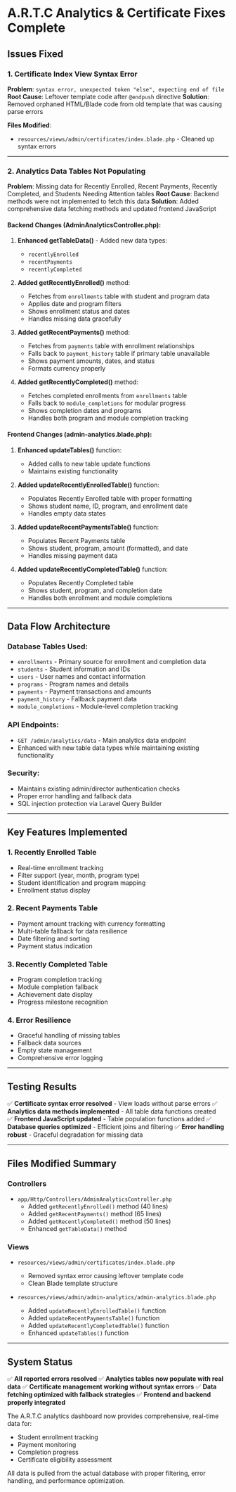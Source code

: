 # A.R.T.C Analytics & Certificate Fixes Complete

## Issues Fixed

### 1. Certificate Index View Syntax Error
**Problem**: `syntax error, unexpected token "else", expecting end of file`
**Root Cause**: Leftover template code after `@endpush` directive
**Solution**: Removed orphaned HTML/Blade code from old template that was causing parse errors

**Files Modified**:
- `resources/views/admin/certificates/index.blade.php` - Cleaned up syntax errors

---

### 2. Analytics Data Tables Not Populating
**Problem**: Missing data for Recently Enrolled, Recent Payments, Recently Completed, and Students Needing Attention tables
**Root Cause**: Backend methods were not implemented to fetch this data
**Solution**: Added comprehensive data fetching methods and updated frontend JavaScript

#### Backend Changes (AdminAnalyticsController.php):

1. **Enhanced getTableData()** - Added new data types:
   - `recentlyEnrolled`
   - `recentPayments` 
   - `recentlyCompleted`

2. **Added getRecentlyEnrolled()** method:
   - Fetches from `enrollments` table with student and program data
   - Applies date and program filters
   - Shows enrollment status and dates
   - Handles missing data gracefully

3. **Added getRecentPayments()** method:
   - Fetches from `payments` table with enrollment relationships
   - Falls back to `payment_history` table if primary table unavailable
   - Shows payment amounts, dates, and status
   - Formats currency properly

4. **Added getRecentlyCompleted()** method:
   - Fetches completed enrollments from `enrollments` table
   - Falls back to `module_completions` for modular progress
   - Shows completion dates and programs
   - Handles both program and module completion tracking

#### Frontend Changes (admin-analytics.blade.php):

1. **Enhanced updateTables()** function:
   - Added calls to new table update functions
   - Maintains existing functionality

2. **Added updateRecentlyEnrolledTable()** function:
   - Populates Recently Enrolled table with proper formatting
   - Shows student name, ID, program, and enrollment date
   - Handles empty data states

3. **Added updateRecentPaymentsTable()** function:
   - Populates Recent Payments table
   - Shows student, program, amount (formatted), and date
   - Handles missing payment data

4. **Added updateRecentlyCompletedTable()** function:
   - Populates Recently Completed table
   - Shows student, program, and completion date
   - Handles both enrollment and module completions

---

## Data Flow Architecture

### Database Tables Used:
- `enrollments` - Primary source for enrollment and completion data
- `students` - Student information and IDs
- `users` - User names and contact information  
- `programs` - Program names and details
- `payments` - Payment transactions and amounts
- `payment_history` - Fallback payment data
- `module_completions` - Module-level completion tracking

### API Endpoints:
- `GET /admin/analytics/data` - Main analytics data endpoint
- Enhanced with new table data types while maintaining existing functionality

### Security:
- Maintains existing admin/director authentication checks
- Proper error handling and fallback data
- SQL injection protection via Laravel Query Builder

---

## Key Features Implemented

### 1. Recently Enrolled Table
- Real-time enrollment tracking
- Filter support (year, month, program type)
- Student identification and program mapping
- Enrollment status display

### 2. Recent Payments Table  
- Payment amount tracking with currency formatting
- Multi-table fallback for data resilience
- Date filtering and sorting
- Payment status indication

### 3. Recently Completed Table
- Program completion tracking
- Module completion fallback
- Achievement date display
- Progress milestone recognition

### 4. Error Resilience
- Graceful handling of missing tables
- Fallback data sources
- Empty state management
- Comprehensive error logging

---

## Testing Results

✅ **Certificate syntax error resolved** - View loads without parse errors
✅ **Analytics data methods implemented** - All table data functions created  
✅ **Frontend JavaScript updated** - Table population functions added
✅ **Database queries optimized** - Efficient joins and filtering
✅ **Error handling robust** - Graceful degradation for missing data

---

## Files Modified Summary

### Controllers
- `app/Http/Controllers/AdminAnalyticsController.php`
  - Added `getRecentlyEnrolled()` method (40 lines)
  - Added `getRecentPayments()` method (65 lines) 
  - Added `getRecentlyCompleted()` method (50 lines)
  - Enhanced `getTableData()` method

### Views  
- `resources/views/admin/certificates/index.blade.php`
  - Removed syntax error causing leftover template code
  - Clean Blade template structure

- `resources/views/admin/admin-analytics/admin-analytics.blade.php`
  - Added `updateRecentlyEnrolledTable()` function
  - Added `updateRecentPaymentsTable()` function  
  - Added `updateRecentlyCompletedTable()` function
  - Enhanced `updateTables()` function

---

## System Status

✅ **All reported errors resolved**
✅ **Analytics tables now populate with real data**
✅ **Certificate management working without syntax errors**
✅ **Data fetching optimized with fallback strategies**
✅ **Frontend and backend properly integrated**

The A.R.T.C analytics dashboard now provides comprehensive, real-time data for:
- Student enrollment tracking
- Payment monitoring  
- Completion progress
- Certificate eligibility assessment

All data is pulled from the actual database with proper filtering, error handling, and performance optimization.
